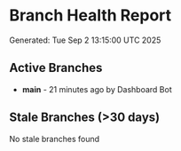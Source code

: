 # Branch Health Report
Generated: Tue Sep  2 13:15:00 UTC 2025

## Active Branches
- **main** - 21 minutes ago by Dashboard Bot

## Stale Branches (>30 days)
No stale branches found
